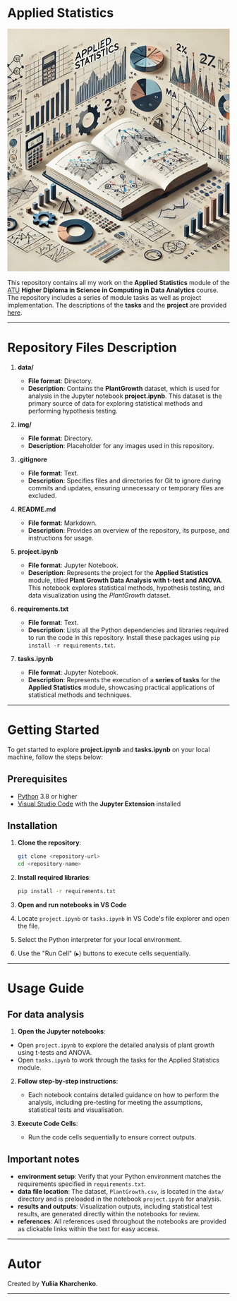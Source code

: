 # Applied Statistics

<img src="./img/stats.png" alt="Applied Statistics" width="800" height="550">

This repository contains all my work on the **Applied Statistics** module of the [ATU](https://www.atu.ie/) **Higher Diploma in Science in Computing in Data Analytics** course. The repository includes a series of module tasks as well as project implementation. The descriptions of the **tasks** and the **project** are provided [here](https://github.com/ianmcloughlin/2425_applied_statistics?tab=readme-ov-file#tasks-40).

***

# Repository Files Description

1. **data/**
   - **File format**: Directory.
   - **Description**: Contains the **PlantGrowth** dataset, which is used for analysis in the Jupyter notebook **project.ipynb**. This dataset is the primary source of data for exploring statistical methods and performing hypothesis testing.

2. **img/**
   - **File format**: Directory.
   - **Description**: Placeholder for any images used in this repository.

3. **.gitignore**
   - **File format**: Text.
   - **Description**: Specifies files and directories for Git to ignore during commits and updates, ensuring unnecessary or temporary files are excluded.

4. **README.md**
   - **File format**: Markdown.
   - **Description**: Provides an overview of the repository, its purpose, and instructions for usage.

5. **project.ipynb**
   - **File format**: Jupyter Notebook.
   - **Description**: Represents the project for the **Applied Statistics** module, titled **Plant Growth Data Analysis with t-test and ANOVA**. This notebook explores statistical methods, hypothesis testing, and data visualization using the *PlantGrowth* dataset.

6. **requirements.txt**
   - **File format**: Text.
   - **Description**: Lists all the Python dependencies and libraries required to run the code in this repository. Install these packages using `pip install -r requirements.txt`.

7. **tasks.ipynb**
   - **File format**: Jupyter Notebook.
   - **Description**: Represents the execution of a **series of tasks** for the **Applied Statistics** module, showcasing practical applications of statistical methods and techniques.

***

# Getting Started

To get started to explore **project.ipynb** and **tasks.ipynb** on your local machine, follow the steps below:

## Prerequisites

- [Python](https://www.python.org/downloads/) 3.8 or higher
- [Visual Studio Code](https://code.visualstudio.com/download) with the **Jupyter Extension** installed 

## Installation

1. **Clone the repository**:
   ```bash
   git clone <repository-url>
   cd <repository-name>
   ```

2. **Install required libraries**:
   ```bash
   pip install -r requirements.txt
   ```

3. **Open and run notebooks in VS Code**

1. Locate `project.ipynb` or `tasks.ipynb` in VS Code's file explorer and open the file.  
2. Select the Python interpreter for your local environment.  
3. Use the "Run Cell" (`▶`) buttons to execute cells sequentially. 

***

# Usage Guide

## For data analysis

1. **Open the Jupyter notebooks**:  
  - Open `project.ipynb` to explore the detailed analysis of plant growth using t-tests and ANOVA.
  - Open `tasks.ipynb` to work through the tasks for the Applied Statistics module.

2. **Follow step-by-step instructions**:  
   - Each notebook contains detailed guidance on how to perform the analysis, including pre-testing for meeting the assumptions, statistical tests and visualisation.  

3. **Execute Code Cells**:  
   - Run the code cells sequentially to ensure correct outputs. 

## Important notes
- **environment setup**: Verify that your Python environment matches the requirements specified in `requirements.txt`.  
- **data file location**: The dataset, `PlantGrowth.csv`, is located in the `data/` directory and is preloaded in the notebook `project.ipynb` for analysis.  
- **results and outputs**: Visualization outputs, including statistical test results, are generated directly within the notebooks for review.
- **references**: All references used throughout the notebooks are provided as clickable links within the text for easy access.
***

# Autor

Created by **Yuliia Kharchenko**.

***